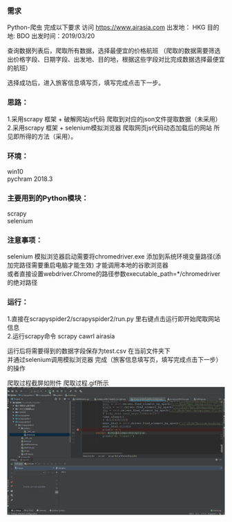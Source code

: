 ### 需求
Python-爬虫 完成以下要求
访问 https://www.airasia.com
出发地： HKG  目的地: BDO
出发时间：2019/03/20

查询数据列表后，爬取所有数据，选择最便宜的价格航班
（爬取的数据需要筛选出价格字段、日期字段、出发地、目的地，根据这些字段对比完成数据选择最便宜的航班）

选择成功后，进入旅客信息填写页，填写完成点击下一步。


### 思路：
1.采用scrapy 框架 + 破解网站js代码 爬取到对应的json文件提取数据（未采用）    
2.采用scrapy 框架 + selenium模拟浏览器 爬取网页js代码动态加载后的网站 所见即所得的方法（采用）。

### 环境：

   win10        
   pychram 2018.3

### 主要用到的Python模块：

   scrapy   
   selenium

### 注意事项：
selenium 模拟浏览器启动需要将chromedriver.exe 添加到系统环境变量路径(添加完路径需要重启电脑才能生效) 才能调用本地的谷歌浏览器   
或者直接设置webdriver.Chrome的路径参数executable_path=*/chromedriver的绝对路径         

### 运行：

1.直接在scrapyspider2/scrapyspider2/run.py 里右键点击运行即开始爬取网站信息    
2.运行scrapy命令 scrapy cawrl airasia  

运行后将需要得到的数据字段保存为test.csv 在当前文件夹下    
并通过selenium调用模拟浏览器 完成（旅客信息填写页，填写完成点击下一步）的操作

爬取过程截屏如附件 爬取过程.gif所示
![crawling](爬取过程.gif)





    
